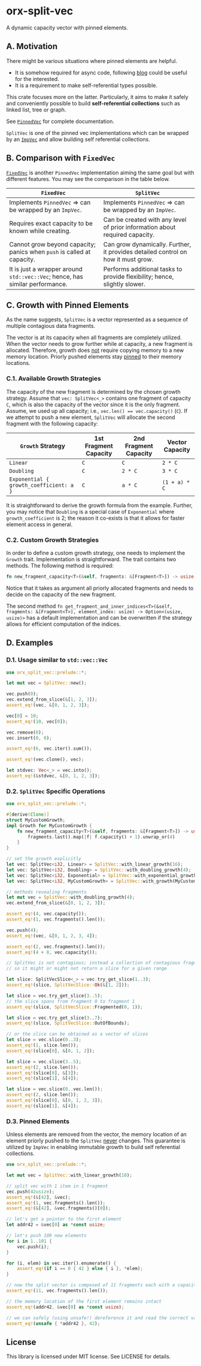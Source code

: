 # orx-split-vec

A dynamic capacity vector with pinned elements.

## A. Motivation

There might be various situations where pinned elements are helpful.

* It is somehow required for async code, following [blog](https://blog.cloudflare.com/pin-and-unpin-in-rust) could be useful for the interested.
* It is a requirement to make self-referential types possible.

This crate focuses more on the latter. Particularly, it aims to make it safely and conveniently possible to build **self-referential collections** such as linked list, tree or graph.

See [`PinnedVec`](https://crates.io/crates/orx-pinned-vec) for complete documentation.

`SplitVec` is one of the pinned vec implementations which can be wrapped by an [`ImpVec`](https://crates.io/crates/orx-imp-vec) and allow building self referential collections.

## B. Comparison with `FixedVec`

[`FixedVec`](https://crates.io/crates/orx-fixed-vec) is another `PinnedVec` implementation aiming the same goal but with different features. You may see the comparison in the table below.

| **`FixedVec`**                                                               | **`SplitVec`**                                                                   |
|------------------------------------------------------------------------------|----------------------------------------------------------------------------------|
| Implements `PinnedVec` => can be wrapped by an `ImpVec`.                     | Implements `PinnedVec` => can be wrapped by an `ImpVec`.                         |
| Requires exact capacity to be known while creating.                          | Can be created with any level of prior information about required capacity.      |
| Cannot grow beyond capacity; panics when `push` is called at capacity.       | Can grow dynamically. Further, it provides detailed control on how it must grow. |
| It is just a wrapper around `std::vec::Vec`; hence, has similar performance. | Performs additional tasks to provide flexibility; hence, slightly slower.        |

## C. Growth with Pinned Elements

As the name suggests, `SplitVec` is a vector represented as a sequence of multiple contagious data fragments.

The vector is at its capacity when all fragments are completely utilized. When the vector needs to grow further while at capacity, a new fragment is allocated. Therefore, growth does <ins>not</ins> require copying memory to a new memory location. Priorly pushed elements stay <ins>pinned</ins> to their memory locations.

### C.1. Available Growth Strategies

The capacity of the new fragment is determined by the chosen growth strategy. Assume that `vec: SplitVec<_>` contains one fragment of capacity `C`, which is also the capacity of the vector since it is the only fragment. Assume, we used up all capacity; i.e., `vec.len() == vec.capacity()` (`C`). If we attempt to push a new element, `SplitVec` will allocate the second fragment with the following capacity:

| **`Growth`** Strategy                   | 1st Fragment Capacity | 2nd Fragment Capacity | Vector Capacity |
|-----------------------------------------|-----------------------|-----------------------|-----------------|
| `Linear`                                | `C`                   | `C`                   | `2 * C`         |
| `Doubling`                              | `C`                   | `2 * C`               | `3 * C`         |
| `Exponential { growth_coefficient: a }` | `C`                   | `a * C`               | `(1 + a) * C`   |

It is straightforward to derive the growth formula from the example. Further, you may notice that `Doubling` is a special case of `Exponential` where `growth_coefficient` is 2; the reason it co-exists is that it allows for faster element access in general.

### C.2. Custom Growth Strategies

In order to define a custom growth strategy, one needs to implement the `Growth` trait. Implementation is straightforward. The trait contains two methods. The following method is required:

```rust ignore
fn new_fragment_capacity<T>(&self, fragments: &[Fragment<T>]) -> usize
```

Notice that it takes as argument all priorly allocated fragments and needs to decide on the capacity of the new fragment.

The second method `fn get_fragment_and_inner_indices<T>(&self, fragments: &[Fragment<T>], element_index: usize) -> Option<(usize, usize)>` has a default implementation and can be overwritten if the strategy allows for efficient computation of the indices.

## D. Examples

### D.1. Usage similar to `std::vec::Vec`

```rust
use orx_split_vec::prelude::*;

let mut vec = SplitVec::new();

vec.push(0);
vec.extend_from_slice(&[1, 2, 3]);
assert_eq!(vec, &[0, 1, 2, 3]);

vec[0] = 10;
assert_eq!(10, vec[0]);

vec.remove(0);
vec.insert(0, 0);

assert_eq!(6, vec.iter().sum());

assert_eq!(vec.clone(), vec);

let stdvec: Vec<_> = vec.into();
assert_eq!(&stdvec, &[0, 1, 2, 3]);
```

### D.2. `SplitVec` Specific Operations

```rust
use orx_split_vec::prelude::*;

#[derive(Clone)]
struct MyCustomGrowth;
impl Growth for MyCustomGrowth {
    fn new_fragment_capacity<T>(&self, fragments: &[Fragment<T>]) -> usize {
        fragments.last().map(|f| f.capacity() + 1).unwrap_or(4)
    }
}

// set the growth explicitly
let vec: SplitVec<i32, Linear> = SplitVec::with_linear_growth(16);
let vec: SplitVec<i32, Doubling> = SplitVec::with_doubling_growth(4);
let vec: SplitVec<i32, Exponential> = SplitVec::with_exponential_growth(4, 1.5);
let vec: SplitVec<i32, MyCustomGrowth> = SplitVec::with_growth(MyCustomGrowth);

// methods revealing fragments
let mut vec = SplitVec::with_doubling_growth(4);
vec.extend_from_slice(&[0, 1, 2, 3]);

assert_eq!(4, vec.capacity());
assert_eq!(1, vec.fragments().len());

vec.push(4);
assert_eq!(vec, &[0, 1, 2, 3, 4]);

assert_eq!(2, vec.fragments().len());
assert_eq!(4 + 8, vec.capacity());

// SplitVec is not contagious; instead a collection of contagious fragments
// so it might or might not return a slice for a given range

let slice: SplitVecSlice<_> = vec.try_get_slice(1..3);
assert_eq!(slice, SplitVecSlice::Ok(&[1, 2]));

let slice = vec.try_get_slice(3..5);
// the slice spans from fragment 0 to fragment 1
assert_eq!(slice, SplitVecSlice::Fragmented(0, 1));

let slice = vec.try_get_slice(3..7);
assert_eq!(slice, SplitVecSlice::OutOfBounds);

// or the slice can be obtained as a vector of slices
let slice = vec.slice(0..3);
assert_eq!(1, slice.len());
assert_eq!(slice[0], &[0, 1, 2]);

let slice = vec.slice(3..5);
assert_eq!(2, slice.len());
assert_eq!(slice[0], &[3]);
assert_eq!(slice[1], &[4]);

let slice = vec.slice(0..vec.len());
assert_eq!(2, slice.len());
assert_eq!(slice[0], &[0, 1, 2, 3]);
assert_eq!(slice[1], &[4]);
```

### D.3. Pinned Elements

Unless elements are removed from the vector, the memory location of an element priorly pushed to the `SplitVec` <ins>never</ins> changes. This guarantee is utilized by `ImpVec` in enabling immutable growth to build self referential collections.

```rust
use orx_split_vec::prelude::*;

let mut vec = SplitVec::with_linear_growth(10);

// split vec with 1 item in 1 fragment
vec.push(42usize);
assert_eq!(&[42], &vec);
assert_eq!(1, vec.fragments().len());
assert_eq!(&[42], &vec.fragments()[0]);

// let's get a pointer to the first element
let addr42 = &vec[0] as *const usize;

// let's push 100 new elements
for i in 1..101 {
    vec.push(i);
}

for (i, elem) in vec.iter().enumerate() {
    assert_eq!(if i == 0 { 42 } else { i }, *elem);
}

// now the split vector is composed of 11 fragments each with a capacity of 10
assert_eq!(11, vec.fragments().len());

// the memory location of the first element remains intact
assert_eq!(addr42, &vec[0] as *const usize);

// we can safely (using unsafe!) dereference it and read the correct value
assert_eq!(unsafe { *addr42 }, 42);
```

## License

This library is licensed under MIT license. See LICENSE for details.
